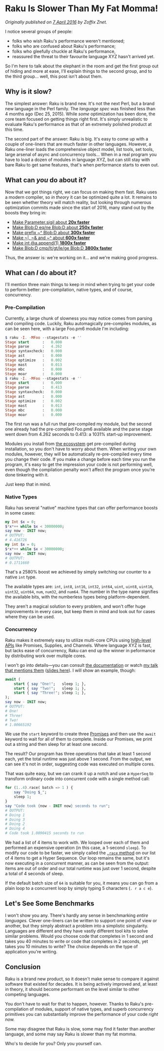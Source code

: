 # Raku Is Slower Than My Fat Momma!
    
*Originally published on [7 April 2016](https://perl6.party//post/Perl-6-Is-Slower-Than-My-Fat-Momma) by Zoffix Znet.*

I notice several groups of people:
- folks who wish Raku's performance weren't mentioned;
- folks who are confused about Raku's performance;
- folks who gleefully chuckle at Raku's performance,
- reassured the threat to their favourite language XYZ hasn't arrived yet.

So I'm here to talk about the elephant in the room and get the first group out of hiding and more at ease, I'll explain things to the second group, and to the third group... well, this post isn't about them.

## Why is it slow?

The simplest answer: Raku is brand new. It's not the next Perl, but a brand new language in the Perl family. The *language spec* was finished less than 4 months ago (Dec 25, 2015). While *some* optimization has been done, the core team focused on getting things right first. It's simply unrealistic to evaluate Raku's performance as that of an extremely polished product at this time.

The second part of the answer: Raku is big.  It's easy to come up with a couple of one-liners that are much faster in other languages. However, a Raku one-liner loads the comprehensive object model, list tools, set tools, large arsenal of async and concurrency tools... When in a real program you have to load a dozen of modules in language XYZ, but can still stay with bare Raku to get same features, that's when performance starts to even out.

## What can ***you*** do about it?

Now that we got things right, we can focus on making them fast. Raku uses a modern compiler, so *in theory* it can be optimized quite a lot. It remains to be seen whether theory will match reality, but looking through numerous optimization commits made since the start of 2016, many stand out by the boosts they bring in:

- [Make Parameter.sigil about **20x faster**](https://github.com/rakudo/rakudo/commit/add25c771c5b82ab0ce5bd3f6c0e87a6e9334a2d)
- [Make Blob:D eq/ne Blob:D about **250x faster**](https://github.com/rakudo/rakudo/commit/1969a42525f69d930735009a1dbbc39f3e910888)
- [Make prefix ~^ Blob:D about **300x faster**](https://github.com/rakudo/rakudo/commit/fb74abc314efa2dcc7f4866f1378f40a17410a50)
- [Make ~|, ~& and ~^ about **600x faster**](https://github.com/rakudo/rakudo/commit/138441c97df2fc0603047b589e1fa71a126185f3)
- [Make int @a.append(1) **1800x faster**](https://github.com/rakudo/rakudo/commit/c70a18e9cd4aff36c2c7a6b8f9a62770c8c533b3)
- [Make Blob:D cmp/lt/gt/le/ge Blob:D **3800x faster**](https://github.com/rakudo/rakudo/commit/e3342da00e7cfca618acbab37b90f13a133c73f6)

Thus, the answer is: we're working on it... and we're making good progress.

## What can ***I*** do about it?

I'll mention three main things to keep in mind when trying to get your code to perform better: pre-compilation, native types, and of course, concurrency.

### Pre-Compilation

Currently, a large chunk of slowness you may notice comes from parsing and compiling code. Luckily, Raku automagically pre-compiles modules, as can be seen here, with a large Foo.pm6 module I'm including:

```` raku
$ raku -I. -MFoo --stagestats -e ''
Stage start      :   0.000
Stage parse      :   4.262
Stage syntaxcheck:   0.000
Stage ast        :   0.000
Stage optimize   :   0.002
Stage mast       :   0.013
Stage mbc        :   0.000
Stage moar       :   0.000
$ raku -I. -MFoo --stagestats -e ''
Stage start      :   0.000
Stage parse      :   0.413
Stage syntaxcheck:   0.000
Stage ast        :   0.000
Stage optimize   :   0.002
Stage mast       :   0.013
Stage mbc        :   0.000
Stage moar       :   0.000
````

The first run was a full run that pre-compiled my module, but the second one already had the pre-compiled Foo.pm6 available and the parse stage went down from 4.262 seconds to 0.413: a 1031% start-up improvement.

Modules you install from [the ecosystem](http://modules.raku.org/) get pre-compiled during installation, so you don't have to worry about them. When writing your own modules, however, they will be automatically re-pre-compiled every time you change their code. If you make a change before each time you run the program, it's easy to get the impression your code is not performing well, even though the compilation penalty won't affect the program once you're done tinkering with it.

Just keep that in mind.

### Native Types

Raku has several "native" machine types that can offer performance boosts in some cases:

```` raku
my Int $x = 0;
$*x*++ while $x < 30000000;
say now - INIT now;
# OUTPUT:
# 4.416726
my int $x = 0;
$*x*++ while $x < 30000000;
say now - INIT now;
# OUTPUT:
# 0.1711660
````

That's a 2580% boost we achieved by simply switching our counter to a native `int` type.

The available types are: `int`, `int8`, `int16`, `int32`, `int64`, `uint`, `uint8`, `uint16`, `uint32`, `uint64`, `num`, `num32`, and `num64`. The number in the type name signifies the available bits, with the numberless types being platform-dependent.

They aren't a magical solution to every problem, and won't offer huge improvements in every case, but keep them in mind and look out for cases where they can be used.

### Concurrency

Raku makes it extremely easy to utilize multi-core CPUs using [high-level APIs](http://docs.raku.org/language/concurrency#High-level_APIs) like Promises, Supplies, and Channels. Where language XYZ is fast, but lacks ease of concurrency, Raku can end up the winner in peformance by distributing work over multiple cores.

I won't go into details—you can consult [the documentation](http://docs.raku.org/language/concurrency) or watch [my talk that mentions them](https://youtu.be/paa3niF72Nw?t=32m14s) ([slides here](http://tpm2016.zoffix.com/#/33)). I will show an example, though:

```` raku
await (
    start { say "One!";   sleep 1; },
    start { say "Two!";   sleep 1; },
    start { say "Three!"; sleep 1; },
);
say now - INIT now;
# OUTPUT:
# One!
# Three!
# Two!
# 1.00665192
````

We use the `start` keyword to create three [Promises](http://docs.raku.org/type/Promise) and then use the `await` keyword to wait for all of them to complete. Inside our Promises, we print out a string and then sleep for at least one second.

The result? Our program has three operations that take at least 1 second each, yet the total runtime was just above 1 second. From the output, we can see it's not in order, suggesting code was executed on multiple cores.

That was quite easy, but we can crank it up a notch and use a `HyperSeq` to transform ordinary code into concurrent code with a single method call:

```` raku
for (1..4).race( batch => 1 ) {
    say "Doing $_";
    sleep 1;
}
say "Code took {now - INIT now} seconds to run";
# OUTPUT:
# Doing 1
# Doing 3
# Doing 2
# Doing 4
# Code took 1.0090415 seconds to run
````

We had a list of 4 items to work with. We looped over each of them and performed an expensive operation (in this case, a 1-second `sleep`). To modify our code to be faster, we simply called the [`.race` method](http://docs.raku.org/routine/race) on our list of 4 items to get a Hyper Sequence. Our loop remains the same, but it's now executing in a concurrent manner, as can be seen from the output: items are out of order and our total runtime was just over 1 second, despite a total of 4 seconds of sleep.

If the default batch size of `64` is suitable for you, it means you can go from a plain loop to a concurrent loop by simply typing 5 characters (`. r a c e`).

## Let's See Some Benchmarks

I won't show you any. There's hardly any sense in benchmarking *entire languages.* Clever one-liners can be written to support one point of view or another, but they simply abstract a problem into a simplistic singularity. Languages are different and they have vastly different tool kits to solve similar problems. Would you choose code that completes in 1 second and takes you 40 minutes to write or code that completes in 2 seconds, yet takes you 10 minutes to write? The choice depends on the type of application you're writing.

## Conclusion

Raku is a brand new product, so it doesn't make sense to compare it against software that existed for decades. It is being actively improved and, at least in theory, it should become performant on the level similar to other competing languages.

You don't have to wait for that to happen, however. Thanks to Raku's pre-compilation of modules, support of native types, and superb concurrency primitives you can substantially improve the performance of your code *right now.*

Some may disagree that Raku is slow, some may find it faster than another language, and some may say Raku is slower than my fat momma.

Who's to decide for you? Only you yourself can.
